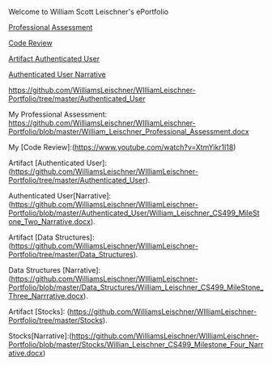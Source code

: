 Welcome to William Scott Leischner's ePortfolio
<p><a href=" https://github.com/WilliamsLeischner/WIlliamLeischner-Portfolio/blob/master/William_Leischner_Professional_Assessment.docx">Professional Assessment </a></p>

<p><a href="https://www.youtube.com/watch?v=XtmYikr1l18"> Code Review </a></p>

<p><a href="https://github.com/WilliamsLeischner/WIlliamLeischner-Portfolio/tree/master/Authenticated_User">Artifact Authenticated User  </a></p>


<p><a href="https://github.com/WilliamsLeischner/WIlliamLeischner-Portfolio/blob/master/Authenticated_User/William_Leischner_CS499_MileStone_Two_Narrative.docx"> Authenticated User Narrative</a></p>

https://github.com/WilliamsLeischner/WIlliamLeischner-Portfolio/tree/master/Authenticated_User

My Professional Assessment:  https://github.com/WilliamsLeischner/WIlliamLeischner-Portfolio/blob/master/William_Leischner_Professional_Assessment.docx

My [Code Review]:(https://www.youtube.com/watch?v=XtmYikr1l18)

Artifact [Authenticated User]:(https://github.com/WilliamsLeischner/WIlliamLeischner-Portfolio/tree/master/Authenticated_User).

  Authenticated User[Narrative]: (https://github.com/WilliamsLeischner/WIlliamLeischner-Portfolio/blob/master/Authenticated_User/William_Leischner_CS499_MileStone_Two_Narrative.docx).

Artifact [Data Structures]:(https://github.com/WilliamsLeischner/WIlliamLeischner-Portfolio/tree/master/Data_Structures).
  
  Data Structures [Narrative]:(https://github.com/WilliamsLeischner/WIlliamLeischner-Portfolio/blob/master/Data_Structures/William_Leischner_CS499_MileStone_Three_Narrrative.docx).

Artifact [Stocks]: (https://github.com/WilliamsLeischner/WIlliamLeischner-Portfolio/tree/master/Stocks).

  Stocks[Narrative]:(https://github.com/WilliamsLeischner/WIlliamLeischner-Portfolio/blob/master/Stocks/Willian_Leischner_CS499_Milestone_Four_Narrative.docx)
